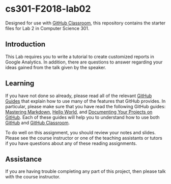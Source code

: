 
# cs301-F2018-lab02

Designed for use with [GitHub Classroom](https://classroom.github.com/), this
repository contains the starter files for Lab 2 in Computer Science 301.


## Introduction

This Lab requires you to write a tutorial to create customized reports in Google Analytics. In addition, there are questions to answer regarding your ideas gained from the talk given by the speaker.

## Learning

If you have not done so already, please read all of the relevant [GitHub Guides](https://guides.github.com/) that explain how to use many of the features that GitHub provides. In particular, please make sure that you have read the following GitHub guides: [Mastering Markdown](https://guides.github.com/features/mastering-markdown/), [Hello World](https://guides.github.com/activities/hello-world/), and [Documenting Your Projects on GitHub](https://guides.github.com/features/wikis/). Each of these guides will help you to understand how to use both [GitHub](http://github.com) and [GitHub Classroom](https://classroom.github.com/).

To do well on this assignment, you should review your notes and slides. Please see the course instructor or one of the teaching assistants or tutors if you have questions about any of these reading
assignments.


## Assistance

If you are having trouble completing any part of this project, then please talk
with the course instructor.
